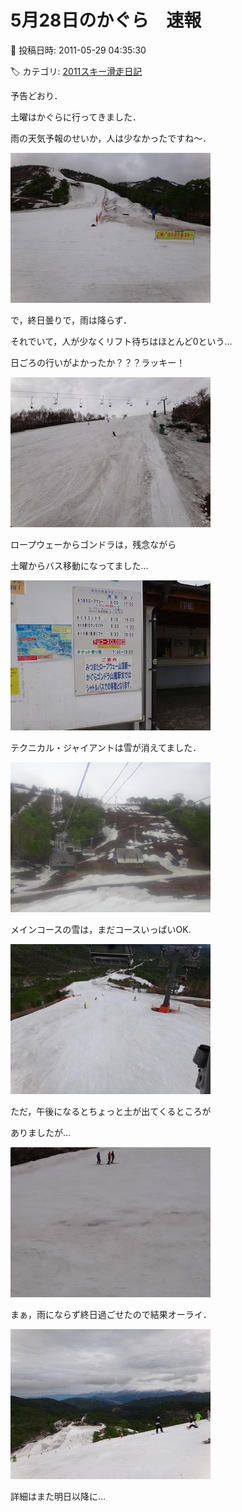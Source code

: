 # 5月28日のかぐら　速報

📅 投稿日時: 2011-05-29 04:35:30

🏷️ カテゴリ: [2011スキー滑走日記](ca488c98cfb9169941c3e73770dcefb56.md)

予告どおり．





土曜はかぐらに行ってきました．


雨の天気予報のせいか，人は少なかったですね～．




![2d49b226983350f5f4e950e290a58e6f.jpg](images/2d49b226983350f5f4e950e290a58e6f.jpg)







で，終日曇りで，雨は降らず．


それでいて，人が少なくリフト待ちはほとんど0という…


日ごろの行いがよかったか？？？ラッキー！




![b673652e5709d6d3db33c6974f39d277.jpg](images/b673652e5709d6d3db33c6974f39d277.jpg)







ロープウェーからゴンドラは，残念ながら


土曜からバス移動になってました…




![b6fa9efef6b3b38f1721dcb57a101367.jpg](images/b6fa9efef6b3b38f1721dcb57a101367.jpg)







テクニカル・ジャイアントは雪が消えてました．




![61d4695183be775d88e5cf0d2a625d9d.jpg](images/61d4695183be775d88e5cf0d2a625d9d.jpg)







メインコースの雪は，まだコースいっぱいOK.




![91065c953fdf951924d4e9eeffc50c2f.jpg](images/91065c953fdf951924d4e9eeffc50c2f.jpg)







ただ，午後になるとちょっと土が出てくるところが


ありましたが…




![8873440f6c90bf9dd4d962a5217c26f5.jpg](images/8873440f6c90bf9dd4d962a5217c26f5.jpg)







まぁ，雨にならず終日過ごせたので結果オーライ．




![67733b47bad33fd47aae748e7f1240be.jpg](images/67733b47bad33fd47aae748e7f1240be.jpg)







詳細はまた明日以降に…
